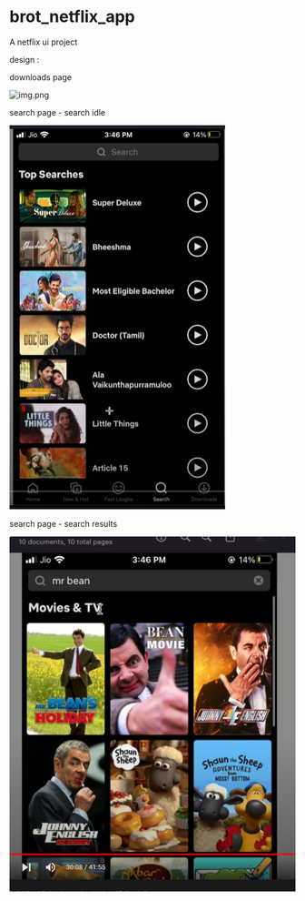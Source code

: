 # brot_netflix_app

A netflix ui project




design :

downloads page

![img.png](img.png)

search page - search idle

![img_1.png](img_1.png)

search page - search results

![img_2.png](img_2.png)